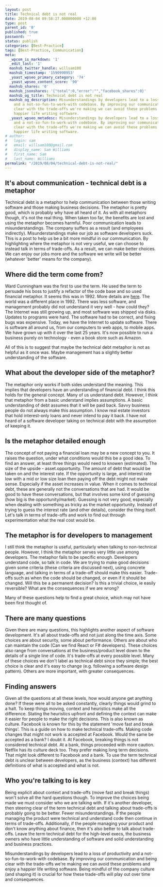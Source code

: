 ```yaml
---
layout: post
title: Technical debt is not real
date: 2019-08-04 09:58:27.000000000 +12:00
type: post
parent_id: '0'
published: true
password: ''
status: publish
categories: [Best-Practice]
tags: [Best-Practice, Communication]
meta:
  _wpcom_is_markdown: '1'
  _edit_last: '1'
  mashsb_twitter_handle: willsam100
  mashsb_timestamp: '1590990953'
  _yoast_wpseo_primary_category: '74'
  _yoast_wpseo_content_score: '90'
  mashsb_shares: '0'
  mashsb_jsonshares: '{"total":0,"error":"","facebook_shares":0}'
  mashsb_og_title: Technical debt is not real
  mashsb_og_description: Misunderstandings by developers lead to a loss of productivity
    and a not-so-fun-to-work-with codebase. By improving our communication and being
    clear with the trade-offs we're making we can avoid these problems and enjoy a
    happier life writing software.
  _yoast_wpseo_metadesc: Misunderstandings by developers lead to a loss of productivity
    and a not-so-fun-to-work-with codebase. By improving our communication and being
    clear with the trade-offs we're making we can avoid these problems and enjoy a
    happier life writing software.
# author:
#   login: sam
#   email: willsam100@gmail.com
#   display_name: Sam Williams
#   first_name: Sam
#   last_name: Williams
permalink: "/2019/08/04/technical-debt-is-not-real/"
---
```


## It's about communication - technical debt is a metaphor
Technical debt is a metaphor to help communication between those writing software and those making business decisions. The metaphor is pretty good, which is probably why have all heard of it. As with all metaphors though, it's not the real thing. When taken too far, the benefits are lost and using the metaphor becomes harmful. Poor communication leads to misunderstandings. The company suffers as a result (and employees indirectly). Misunderstandings make our job as software developers suck.
This is a post to help us be a bit more mindful in our communication. By highlighting where the metaphor is not very useful, we can choose to instead talk in terms of trade-offs. As a result, we can make better choices. We can enjoy our jobs more and the software we write will be better (whatever 'better' means for the company).

## Where did the term come from?
Ward Cunningham was the first to use the term. He used the term to persuade his boss to justify a refactor of the code base and so used financial metaphor. It seems this was in 1992. More details are <a href="https://www.agilealliance.org/wp-content/uploads/2016/05/IntroductiontotheTechnicalDebtConcept-V-02.pdf">here</a>.
The world was a different place in 1992. There was less software, and management probably did not understand it very well - how could they? The Internet was still growing up, and most software was shipped via disks. Updates to programs were hard. The software had to be correct, and fixing bugs was expensive. Today, we have the Internet to update software. There is software all around us, from our computers to web apps, to mobile apps. We have grown up with it over the last 25 years. It's now possible to run a business purely on technology - even a book store such as Amazon.

All of this is to suggest that maybe the technical debt metaphor is not as helpful as it once was. Maybe management has a slightly better understanding of the software.

## What about the developer side of the metaphor?
The metaphor only works if both sides understand the meaning. This implies that developers have an understanding of financial debt. I think this holds for the general concept. Many of us understand debt. However, I think that metaphor from a basic understand implies assumptions. A basic understanding of debt assumes that it will be paid back. Savvy business people do not always make this assumption. I know real estate investors that hold interest-only loans and never intend to pay it back. I have not heard of a software developer taking on technical debt with the assumption of keeping it.

## Is the metaphor detailed enough
The concept of not paying a financial loan may be a new concept to you. It raises the question, under what conditions would this be a good idea. To find an answer, at least three things would need to knowen (estimated). The size of the upside - asset.opportunity. The amount of debt that would be taken on and the interest rate. If the opportunity is large, and interest rate low with a mid or low size loan then paying off the debt might not make sense. Especially if the asset increases in value. When it comes to technical debt, these are generally not the conversations that are had. It would be good to have these conversations, but that involves some kind of guessing (how big is the opportunity/market). Guessing is not very good, especially when dealing with something as tricky as the market opportunity. Instead of trying to guess the interest rate (and other details), consider the thing itself. Let's talk in terms of trade-offs and work to find out through experimentation what the real cost would be.

## The metaphor is for developers to management
I still think the metaphor is useful, particularly when talking to non-technical people. However, I think the metaphor serves very little use among developers. The metaphor fails to be specific enough. Developers understand code, so talk in code. We are trying to make good decisions given some criteria (these criteria are discussed next), using concrete language, and talking in terms of a trade-off should make this easier. Trade-offs such as when the code should be changed, or even if it should be changed. Will this be a permanent decision? Is this a trivial choice, ie easily reversible? What are the consequences if we are wrong?

Many of these questions help to find a great choice, which may not have been first thought of.

## There are many questions
Given there are many questions, this highlights another aspect of software development. It's all about trade-offs and not just along the time axis. Some choices are about security, some about performance. Others are about who can maintain the code (Can we find React or F# developers). These choices also range from conversations at the business/product level down to the details of a single line of code. It's trade-offs at every possible level. Many of these choices we don't label as technical debt since they simple; the best choice is clear and it's easy to change (e.g. following a software design pattern). Others are more important, with greater consequences.

## Finding answers
Given all the questions at all these levels, how would anyone get anything done? If these were all to be asked constantly, clearly things would grind to a halt. To keep things moving, context and heuristics make all the difference. Stating the heuristics upfront and defining the context can make it easier for people to make the right decisions. This is also known as culture. Facebook is known for this by the statement 'move fast and break things'. This is a guide on how to make technical trade-offs. Making code changes that might not work is accepted at Facebook. Would the same be accepted as a bank? I doubt it. At Facebook, breaking things is not considered technical debt. At a bank, things proceeded with more caution. Netflix has its culture deck too. They prefer making long term decisions. That might look different to Facebook and a bank. To use the term technical debt is unclear between developers, as the business (context) has different definitions of what is accepted and what is not.

## Who you're talking to is key
Being explicit about context and trade-offs (move fast and break things) won't solve all the hard questions though. To improve the choices being made we must consider who we are talking with. If it's another developer, then steering clear of the term technical debt and talking about trade-offs is probably going to be better. Fewer misunderstandings. If the people managing the product were technical and understand code then continue in terms of trade-offs. Additionally, if the people managing your product and don't know anything about finance, then it's also better to talk about trade-offs. Leave the term technical debt for the high-level execs, the business owners who have little understanding of software and solid understanding and business practices.

Misunderstandings by developers lead to a loss of productivity and a not-so-fun-to-work-with codebase. By improving our communication and being clear with the trade-offs we're making we can avoid these problems and enjoy a happier life writing software. Being mindful of the company culture (and shaping it) is crucial for how these trade-offs will play out over time and consequences.
